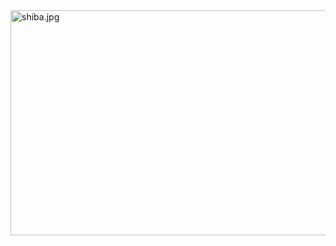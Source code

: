  <img src="https://gist.github.com/takidog/f2e650d47333d19bf609fb01227f7adb/raw/905d67deac1c6f16519c949cdce48e177216996f/shiba.jpg" width = "640" height = "360" alt="shiba.jpg" align=center />
